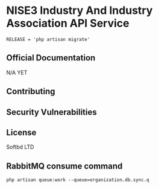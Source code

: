 # NISE3 Industry And Industry Association API Service

```shell
RELEASE = 'php artisan migrate'
```

## Official Documentation

N/A YET

## Contributing


## Security Vulnerabilities



## License

Softbd LTD


## RabbitMQ consume command
```shell
php artisan queue:work --queue=organization.db.sync.q
```


